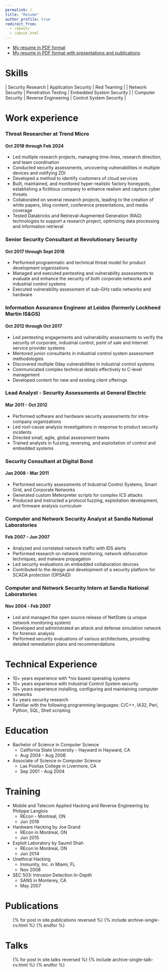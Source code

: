 ```yaml
---
permalink: /
title: "Resume"
author_profile: true
redirect_from:
  - /about/
  - /about.html
---
```


* [My resume in PDF format](/files/Charles_Perine_Resume.pdf)
* [My resume in PDF format with presentations and publications](/files/Charles_Perine_Resume_Extended.pdf)

Skills
======

| Security Research | Application Security | Red Teaming              |
| Network Security  | Penetration Testing  | Embedded System Security |
| Computer Security | Reverse Engineering  | Control System Security  |

Work experience
======

### Threat Researcher at Trend Micro
#### Oct 2018 through Feb 2024
  * Led multiple research projects, managing time-lines, research direction, and team coordination
  * Conducted security assessments, uncovering vulnerabilities in multiple devices and notifying ZDI
  * Developed a method to identify customers of cloud services
  * Built, maintained, and monitored hyper-realistic factory honeypots, establishing a fictitious company to enhance realism and capture cyber threats
  * Collaborated on several research projects, leading to the creation of white papers, blog content, conference presentations, and media coverage
  * Tested Databricks and Retrieval-Augmented Generation (RAG) technologies to support a research project, optimizing data processing and information retrieval

### Senior Security Consultant at Revolutionary Security
#### Oct 2017 through Sept 2018
  * Performed programmatic and technical threat model for product development organizations
  * Managed and executed pentesting and vulnerability assessments to evaluate and enhance the security of both corporate networks and industrial control systems
  * Executed vulnerability assessment of sub-GHz radio networks and hardware

### Information Assurance Engineer at Leidos (formerly Lockheed Martin IS&GS)
#### Oct 2012 through Oct 2017
  * Led pentesting engagements and vulnerability assessments to verify the security of corporate, industrial control, point of sale and Internet service provider systems
  * Mentored junior consultants in industrial control system assessment methodologies
  * Discovered multiple 0day vulnerabilities in industrial control systems
  * Communicated complex technical details effectively to C-level management
  * Developed content for new and existing client offerings

### Lead Analyst - Security Assessments at General Electric
#### Mar 2011 - Oct 2012
  * Performed software and hardware security assessments for intra-company organizations
  * Led root-cause analysis investigations in response to product security incidents
  * Directed small, agile, global assessment teams
  * Trained analysts in fuzzing, reversing, and exploitation of control and embedded systems

### Security Consultant at Digital Bond
#### Jan 2008 - Mar 2011
  * Performed security assessments of Industrial Control Systems, Smart Grid, and Corporate Networks
  * Generated custom Meterpreter scripts for complex ICS attacks
  * Produced and instructed a protocol fuzzing, exploitation development, and firmware analysis curriculum

### Computer and Network Security Analyst at Sandia National Laboratories
#### Feb 2007 - Jun 2007
  * Analyzed and correlated network traffic with IDS alerts
  * Performed research on network monitoring, network obfuscation techniques, and malware propagation
  * Led security evaluations on embedded collaboration devices
  * Contributed to the design and development of a security platform for SCADA protection (OPSAID)

### Computer and Network Security Intern at Sandia National Laboratories
#### Nov 2004 - Feb 2007
  * Led and managed the open source release of NetState (a unique network monitoring system)
  * Developed and administrated an attack and defense simulation network for forensic analysis
  * Performed security evaluations of various architectures, providing detailed remediation plans and recommendations

Technical Experience
======
* 10+ years experience with *nix based operating systems
* 10+ years experience with Industrial Control System security
* 10+ years experience installing, configuring and maintaining computer networks
* 5+ years security research
* Familiar with the following programming languages: C/C++, IA32, Perl, Python, SQL, Shell scripting

Education
======
* Bachelor of Science in Computer Science
  * California State University - Hayward in Hayward, CA
  * Aug 2004 - Aug 2006
* Associate of Science in Computer Science
  * Las Positas College in Livermore, CA
  * Sep 2001 - Aug 2004

Training
======
* Mobile and Telecom Applied Hacking and Reverse Engineering by Philippe Langlois
  * REcon - Montreal, ON   
  * Jun 2016
* Hardware Hacking by Joe Grand
  * REcon in Montreal, ON
  * Jun 2015
* Exploit Laboratory by Saumil Shah
  * REcon in Montreal, ON
  * Jun 2014
* Unethical Hacking
  * Immunity, Inc. in Miami, FL
  * Nov 2008
* SEC 503: Intrusion Detection In-Depth
  * SANS in Monterey, CA
  * May 2007

Publications
======
  <ul>{% for post in site.publications reversed %}
    {% include archive-single-cv.html %}
  {% endfor %}</ul>

Talks
======
  <ul>{% for post in site.talks reversed %}
    {% include archive-single-talk-cv.html  %}
  {% endfor %}</ul>
